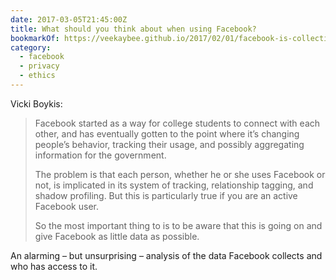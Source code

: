 ```yaml
---
date: 2017-03-05T21:45:00Z
title: What should you think about when using Facebook?
bookmarkOf: https://veekaybee.github.io/2017/02/01/facebook-is-collecting-this/
category:
  - facebook
  - privacy
  - ethics
---
```


Vicki Boykis:

> Facebook started as a way for college students to connect with each other, and has eventually gotten to the point where it’s changing people’s behavior, tracking their usage, and possibly aggregating information for the government.
>
> The problem is that each person, whether he or she uses Facebook or not, is implicated in its system of tracking, relationship tagging, and shadow profiling. But this is particularly true if you are an active Facebook user.
>
> So the most important thing to is to be aware that this is going on and give Facebook as little data as possible.

An alarming – but unsurprising – analysis of the data Facebook collects and who has access to it.
